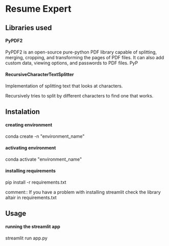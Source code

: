 # Resume Expert

## Libraries used
#### PyPDF2
PyPDF2 is an open-source pure-python PDF library capable of splitting, merging, cropping, and transforming the pages of PDF files. It can also add custom data, viewing options, and passwords to PDF files. PyP

#### RecursiveCharacterTextSplitter
Implementation of splitting text that looks at characters.

Recursively tries to split by different characters to find one that works.

## Instalation
#### creating environment
conda create -n "environment_name"
#### activating environment
conda activate "environment_name"
#### installing requirements
pip install -r requirements.txt

comment:: If you have a problem with installing streamlit check the library altair in requirements.txt

## Usage
#### running the streamlit app
streamlit run app.py
